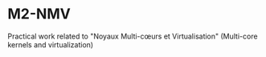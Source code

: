 # M2-NMV
Practical work related to "Noyaux Multi-cœurs et Virtualisation" (Multi-core kernels and virtualization)
